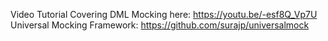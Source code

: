 Video Tutorial Covering DML Mocking here: https://youtu.be/-esf8Q_Vp7U
Universal Mocking Framework: https://github.com/surajp/universalmock
